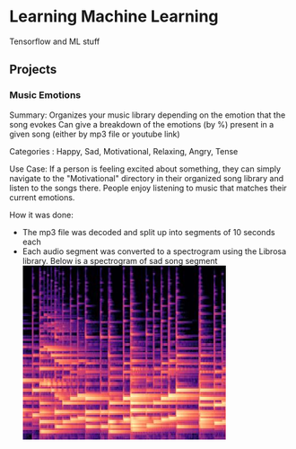 # Learning Machine Learning
Tensorflow and ML stuff

## Projects

### Music Emotions

Summary: Organizes your music library depending on the emotion that the song evokes
Can give a breakdown of the emotions (by %) present in a given song (either by mp3 file or youtube link)

Categories : Happy, Sad, Motivational, Relaxing, Angry, Tense

Use Case:  If a person is feeling excited about something, they can simply navigate to the "Motivational" directory in their organized song library and listen to the songs there. People enjoy listening to music that matches their current emotions.

How it was done:
* The mp3 file was decoded and split up into segments of 10 seconds each
* Each audio segment was converted to a spectrogram using the Librosa library. Below is a spectrogram of sad song segment
![alt text](projects/music_emotions/readme_pics/spec_pic.jpg "spectrogram of sad song")

